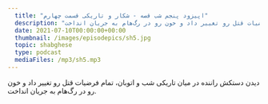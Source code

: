 ```yaml
---
  title: "اپیزود پنجم شب قصه - شکار و تاریکی قسمت چهارم"
  description: "دیدن دستکش راننده در میان تاریکی شب و اتوبان، تمام فرضیات قتل رو تغییر داد و خون رو در رگ‌هام به جریان انداخت."
  date: 2021-07-10T00:00:00+00:00
  thumbnail: /images/episodepics/sh5.jpg
  topic: shabghese
  type: podcast
  mediaFiles: /mp3/sh5.mp3
---
```

دیدن دستکش راننده در میان تاریکی شب و اتوبان، تمام فرضیات قتل رو تغییر داد و خون رو در رگ‌هام به جریان انداخت.